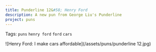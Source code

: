 ```yaml
---
title: Punderline 12&#58; Henry Ford
description: A new pun from George Liu's Punderline
project: puns
---
```

Tags: `puns` `henry ford` `ford` `cars`

![Henry Ford: I make cars affordable](/assets/puns/punderline 12.jpg)
